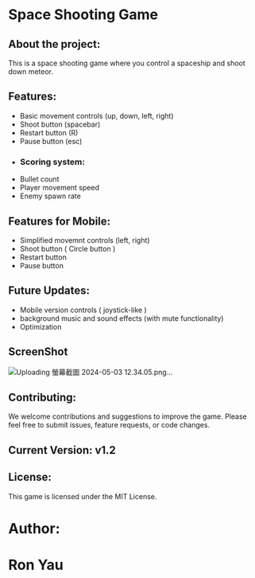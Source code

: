 # Space Shooting Game

## About the project:

This is a space shooting game where you control a spaceship and shoot down meteor.

## Features:

- Basic movement controls (up, down, left, right)
- Shoot button (spacebar)
- Restart button (R)
- Pause button (esc)
- ### Scoring system:
- Bullet count
- Player movement speed
- Enemy spawn rate

## Features for Mobile:
- Simplified movemnt controls (left, right)
- Shoot button ( Circle button )
- Restart button
- Pause button
  
## Future Updates:

- Mobile version controls ( joystick-like )
- background music and sound effects (with mute functionality)
- Optimization

## ScreenShot
![Uploading 螢幕截圖 2024-05-03 12.34.05.png…]()

  
## Contributing:

We welcome contributions and suggestions to improve the game. Please feel free to submit issues, feature requests, or code changes.

## Current Version: v1.2

## License:

This game is licensed under the MIT License.

# Author:
# Ron Yau
